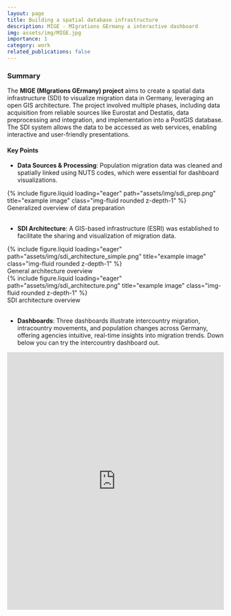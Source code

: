 ```yaml
---
layout: page
title: Building a spatial database infrastructure
description: MIGE - MIgrations GErmany a interactive dashboard
img: assets/img/MIGE.jpg
importance: 1
category: work
related_publications: false
---
```


### Summary

The **MIGE (MIgrations GErmany) project** aims to create a spatial data infrastructure (SDI) to visualize migration data in Germany, leveraging an open GIS architecture. The project involved multiple phases, including data acquisition from reliable sources like Eurostat and Destatis, data preprocessing and integration, and implementation into a PostGIS database. The SDI system allows the data to be accessed as web services, enabling interactive and user-friendly presentations.

#### Key Points
- **Data Sources & Processing**: Population migration data was cleaned and spatially linked using NUTS codes, which were essential for dashboard visualizations.

<div class="row">
    <div class="col-sm mt-3 mt-md-0">
        {% include figure.liquid loading="eager" path="assets/img/sdi_prep.png" title="example image" class="img-fluid rounded z-depth-1" %}
    </div>
</div>
<div class="caption">
    Generalized overview of data preparation
</div>

<br>

- **SDI Architecture**: A GIS-based infrastructure (ESRI) was established to facilitate the sharing and visualization of migration data.

<div class="row">
    <div class="col-sm mt-3 mt-md-0">
        {% include figure.liquid loading="eager" path="assets/img/sdi_architecture_simple.png" title="example image" class="img-fluid rounded z-depth-1" %}
    </div>
</div>
<div class="caption">
    General architecture overview
    </div>

<div class="row">
    <div class="col-sm mt-3 mt-md-0">
        {% include figure.liquid loading="eager" path="assets/img/sdi_architecture.png" title="example image" class="img-fluid rounded z-depth-1" %}
    </div>
</div>
<div class="caption">
    SDI architecture overview
    </div>
<br>


- **Dashboards**: Three dashboards illustrate intercountry migration, intracountry movements, and population changes across Germany, offering agencies intuitive, real-time insights into migration trends. Down below you can try the intercountry dashboard out. 


<iframe src="https://zgis.maps.arcgis.com/apps/dashboards/8531c6072efd44d693cb6adf94d22a0f" width="100%" height="600px" style="border: none;">



<br>

**Full documentation:**
<iframe src="/assets/pdf/SahinovicStobbelaar_MIGE_FinalDocumentation.pdf" width="100%" height="600px" style="border: none;">
    <a href="/assets/pdf/SahinovicStobbelaar_MIGE_FinalDocumentation.pdf">Download PDF</a>.
</iframe>




